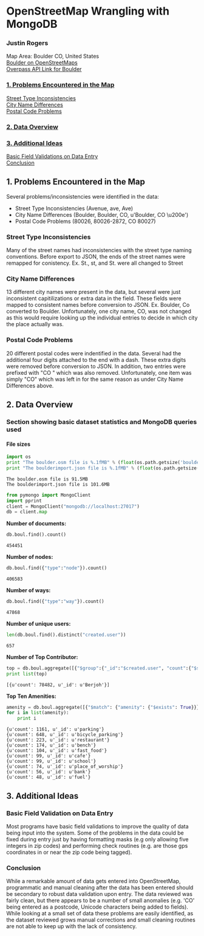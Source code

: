 
# OpenStreetMap Wrangling with MongoDB

### Justin Rogers

Map Area: Boulder CO, United States  
[Boulder on OpenStreetMaps](http://www.openstreetmap.org/relation/112298)  
[Overpass API Link for Boulder](http://overpass-api.de/api/map?bbox=-105.4142,39.9490,-105.0653,40.1099)

### [1. Problems Encountered in the Map](#section1)
[Street Type Inconsistencies](#section1_1)  
[City Name Differences](#section1_2)  
[Postal Code Problems](#section1_3)  
### [2. Data Overview](#section2)
### [3. Additional Ideas](#section3)
[Basic Field Validations on Data Entry](#section3_1)  
[Conclusion](#section3_2)  

##  <a id='section1'>1. Problems Encountered in the Map</a>

Several problems/inconsistencies were identified in the data:
* Street Type Inconsistencies (Avenue, ave, Ave)
* City Name Differences (Boulder, Boulder, CO, u'Boulder, CO \u200e')
* Postal Code Problems (80026, 80026-2872, CO 80027)

###  <a id='section1_1'>Street Type Inconsistencies</a>
Many of the street names had inconsistencies with the street type naming conventions. Before export to JSON, the ends of the street names were remapped for conistency. Ex. St., st, and St. were all changed to Street

###  <a id='section1_2'>City Name Differences</a>
13 different city names were present in the data, but several were just inconsistent capitilizations or extra data in the field. These fields were mapped to consistent names before conversion to JSON. Ex. Boulder, Co converted to Boulder. Unfortunately, one city name, CO, was not changed as this would require looking up the individual entries to decide in which city the place actually was.

###  <a id='section1_3'>Postal Code Problems</a>
20 different postal codes were indentified in the data. Several had the additional four digits attached to the end with a dash. These extra digits were removed before conversion to JSON. In addition, two entries were prefixed with "CO " which was also removed. Unfortunately, one item was simply "CO" which was left in for the same reason as under City Name Differences above.

## <a id='section2'>2. Data Overview</a>

### Section showing basic dataset statistics and MongoDB queries used
#### File sizes


```python
import os
print "The boulder.osm file is %.1fMB" % (float(os.path.getsize('boulder.osm'))/1000000)
print "The boulderimport.json file is %.1fMB" % (float(os.path.getsize('boulderimport.json'))/1000000)
```

    The boulder.osm file is 91.5MB
    The boulderimport.json file is 101.6MB



```python
from pymongo import MongoClient
import pprint
client = MongoClient("mongodb://localhost:27017")
db = client.map
```

**Number of documents:**


```python
db.boul.find().count()                                                
```




    454451



**Number of nodes:**


```python
db.boul.find({"type":"node"}).count()
```




    406583



**Number of ways:**


```python
db.boul.find({"type":"way"}).count()
```




    47868



**Number of unique users:**


```python
len(db.boul.find().distinct("created.user"))
```




    657



**Number of Top Contributor:**


```python
top = db.boul.aggregate([{"$group":{"_id":"$created.user", "count":{"$sum":1}}}, {"$sort":{"count":-1}}, {"$limit":1}])
print list(top)
```

    [{u'count': 78482, u'_id': u'Berjoh'}]


**Top Ten Amenities:**


```python
amenity = db.boul.aggregate([{"$match": {"amenity": {"$exists": True}}}, {"$group":{"_id":"$amenity", "count":{"$sum":1}}}, {"$sort":{"count":-1}}, {"$limit":10}])
for i in list(amenity):
    print i
```

    {u'count': 1161, u'_id': u'parking'}
    {u'count': 648, u'_id': u'bicycle_parking'}
    {u'count': 223, u'_id': u'restaurant'}
    {u'count': 174, u'_id': u'bench'}
    {u'count': 104, u'_id': u'fast_food'}
    {u'count': 99, u'_id': u'cafe'}
    {u'count': 99, u'_id': u'school'}
    {u'count': 74, u'_id': u'place_of_worship'}
    {u'count': 56, u'_id': u'bank'}
    {u'count': 48, u'_id': u'fuel'}


## <a id='section3'>3. Additional Ideas</a>

### <a id='section3_1'>Basic Field Validation on Data Entry</a>  
Most programs have basic field validations to improve the quality of data being input into the system. Some of the problems in the data could be fixed during entry just by having formatting masks (e.g only allowing five integers in zip codes) and performing check routines (e.g. are those gps coordinates in or near the zip code being tagged).

### <a id='section3_2'>Conclusion</a>  
While a remarkable amount of data gets entered into OpenStreetMap, programmatic and manual cleaning after the data has been entered should be secondary to robust data validation upon entry. The data reviewed was fairly clean, but there appears to be a number of small anomalies (e.g. 'CO' being entered as a postcode, Unicode characters being added to fields). While looking at a small set of data these problems are easily identified, as the dataset reviewed grows manual corrections and small cleaning routines are not able to keep up with the lack of consistency. 
